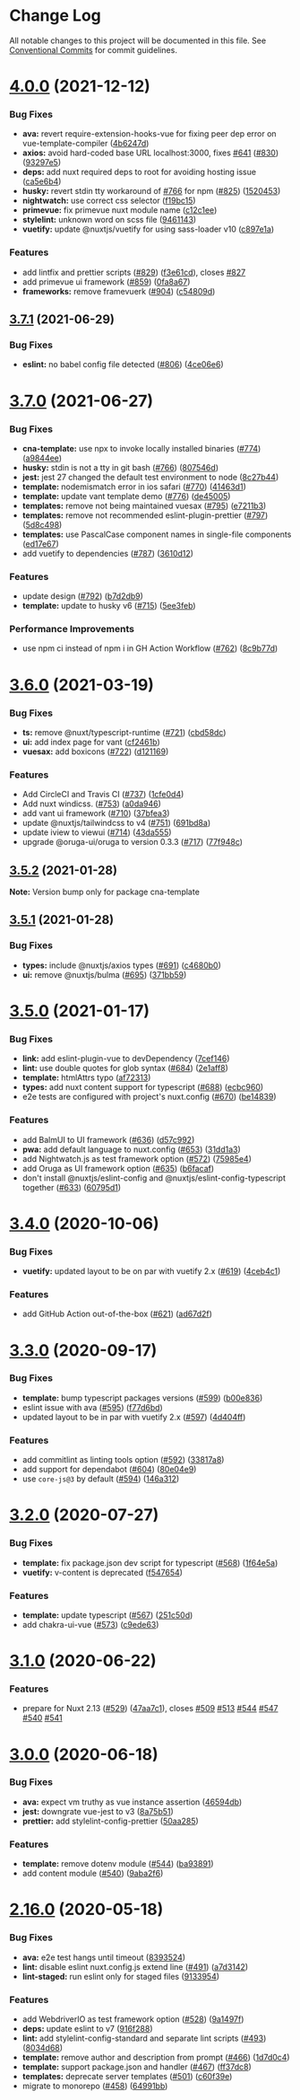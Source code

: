 # Change Log

All notable changes to this project will be documented in this file.
See [Conventional Commits](https://conventionalcommits.org) for commit guidelines.

# [4.0.0](https://github.com/nuxt/create-nuxt-app/compare/v3.7.1...v4.0.0) (2021-12-12)


### Bug Fixes

* **ava:** revert require-extension-hooks-vue for fixing peer dep error on vue-template-compiler ([4b6247d](https://github.com/nuxt/create-nuxt-app/commit/4b6247d3968668dd045757ca1a08a8ff7f8ae5f9))
* **axios:** avoid hard-coded base URL localhost:3000, fixes [#641](https://github.com/nuxt/create-nuxt-app/issues/641) ([#830](https://github.com/nuxt/create-nuxt-app/issues/830)) ([93297e5](https://github.com/nuxt/create-nuxt-app/commit/93297e55a142cebb61c09ac1f7f7f3ca68c5a2da))
* **deps:** add nuxt required deps to root for avoiding hosting issue ([ca5e6b4](https://github.com/nuxt/create-nuxt-app/commit/ca5e6b47db23dc6c4b16a73b98ca1d8d3743b82d))
* **husky:** revert stdin tty workaround of [#766](https://github.com/nuxt/create-nuxt-app/issues/766) for npm ([#825](https://github.com/nuxt/create-nuxt-app/issues/825)) ([1520453](https://github.com/nuxt/create-nuxt-app/commit/152045398e95dc08e5a38f35d4c8ea7ec1cff266))
* **nightwatch:** use correct css selector ([f19bc15](https://github.com/nuxt/create-nuxt-app/commit/f19bc15836a9866f499312b40f54a0d90bb632cc))
* **primevue:** fix primevue nuxt module name ([c12c1ee](https://github.com/nuxt/create-nuxt-app/commit/c12c1eed9f4b5201bc5e785813ae7f1bbada5e3f))
* **stylelint:** unknown word on scss file ([9461143](https://github.com/nuxt/create-nuxt-app/commit/94611434d63fc334260592c2e25b06a1169695f4))
* **vuetify:** update @nuxtjs/vuetify for using sass-loader v10 ([c897e1a](https://github.com/nuxt/create-nuxt-app/commit/c897e1ae60cc646c92749b2ad7c4e5282152609b))


### Features

* add lintfix and prettier scripts ([#829](https://github.com/nuxt/create-nuxt-app/issues/829)) ([f3e61cd](https://github.com/nuxt/create-nuxt-app/commit/f3e61cdad360e8837c66555b763bf4e29076c8a2)), closes [#827](https://github.com/nuxt/create-nuxt-app/issues/827)
* add primevue ui framework ([#859](https://github.com/nuxt/create-nuxt-app/issues/859)) ([0fa8a67](https://github.com/nuxt/create-nuxt-app/commit/0fa8a67317491e0543799b07fdee58c70eef1545))
* **frameworks:** remove framevuerk ([#904](https://github.com/nuxt/create-nuxt-app/issues/904)) ([c54809d](https://github.com/nuxt/create-nuxt-app/commit/c54809d1b0553bc0b942f9393714284df4b911f9))





## [3.7.1](https://github.com/nuxt/create-nuxt-app/compare/v3.7.0...v3.7.1) (2021-06-29)


### Bug Fixes

* **eslint:** no babel config file detected ([#806](https://github.com/nuxt/create-nuxt-app/issues/806)) ([4ce06e6](https://github.com/nuxt/create-nuxt-app/commit/4ce06e62aa666de9071c69d7fd17439669b55c46))





# [3.7.0](https://github.com/nuxt/create-nuxt-app/compare/v3.6.0...v3.7.0) (2021-06-27)


### Bug Fixes

* **cna-template:** use npx to invoke locally installed binaries ([#774](https://github.com/nuxt/create-nuxt-app/issues/774)) ([a9844ee](https://github.com/nuxt/create-nuxt-app/commit/a9844eec09262138f364e03aa4165bf580f6fc8a))
* **husky:** stdin is not a tty in git bash ([#766](https://github.com/nuxt/create-nuxt-app/issues/766)) ([807546d](https://github.com/nuxt/create-nuxt-app/commit/807546d65f107378c15503c5f1585b9131a7e469))
* **jest:** jest 27 changed the default test environment to node ([8c27b44](https://github.com/nuxt/create-nuxt-app/commit/8c27b44ade0b3750cacc3a31f2c8934f6d80f515))
* **template:** nodemismatch error in ios safari ([#770](https://github.com/nuxt/create-nuxt-app/issues/770)) ([41463d1](https://github.com/nuxt/create-nuxt-app/commit/41463d16912e0026ac533cb0b8441cb7a9e5c8b8))
* **template:** update vant template demo ([#776](https://github.com/nuxt/create-nuxt-app/issues/776)) ([de45005](https://github.com/nuxt/create-nuxt-app/commit/de45005e276ce2882b4294dbb3cb40504228cb45))
* **templates:** remove not being maintained vuesax ([#795](https://github.com/nuxt/create-nuxt-app/issues/795)) ([e7211b3](https://github.com/nuxt/create-nuxt-app/commit/e7211b3c1d2a683c2376cfa8f2437555ccf526c7))
* **templates:** remove not recommended eslint-plugin-prettier ([#797](https://github.com/nuxt/create-nuxt-app/issues/797)) ([5d8c498](https://github.com/nuxt/create-nuxt-app/commit/5d8c49878c98cc2842b65fa8edaa201d9d3bc0aa))
* **templates:** use PascalCase component names in single-file components ([ed17e67](https://github.com/nuxt/create-nuxt-app/commit/ed17e67e1499a69f9c6eb364c0df6b64cd5a2a19))
* add vuetify to dependencies ([#787](https://github.com/nuxt/create-nuxt-app/issues/787)) ([3610d12](https://github.com/nuxt/create-nuxt-app/commit/3610d123fb9f2725bf7fd9c15137568159240c6d))


### Features

* update design ([#792](https://github.com/nuxt/create-nuxt-app/issues/792)) ([b7d2db9](https://github.com/nuxt/create-nuxt-app/commit/b7d2db9f10ff2bb1fedbe65800f1ac43cb84fad1))
* **template:** update to husky v6 ([#715](https://github.com/nuxt/create-nuxt-app/issues/715)) ([5ee3feb](https://github.com/nuxt/create-nuxt-app/commit/5ee3feb3dd9ae776f335d835c93ad9f609344a8b))


### Performance Improvements

* use npm ci instead of npm i in GH Action Workflow ([#762](https://github.com/nuxt/create-nuxt-app/issues/762)) ([8c9b77d](https://github.com/nuxt/create-nuxt-app/commit/8c9b77deb7ef64f5a4b7a484c4a9e3ef4d0a3208))





# [3.6.0](https://github.com/nuxt/create-nuxt-app/compare/v3.5.2...v3.6.0) (2021-03-19)


### Bug Fixes

* **ts:** remove @nuxt/typescript-runtime ([#721](https://github.com/nuxt/create-nuxt-app/issues/721)) ([cbd58dc](https://github.com/nuxt/create-nuxt-app/commit/cbd58dc3242c90668f771d9d68bc5e48606a4274))
* **ui:** add index page for vant ([cf2461b](https://github.com/nuxt/create-nuxt-app/commit/cf2461b5159c5cf4accfd90d01ffa2d89b5830fc))
* **vuesax:** add boxicons ([#722](https://github.com/nuxt/create-nuxt-app/issues/722)) ([d121169](https://github.com/nuxt/create-nuxt-app/commit/d12116967a7bed3d96d4543bdd56561c4126e72c))


### Features

* Add CircleCI and Travis CI ([#737](https://github.com/nuxt/create-nuxt-app/issues/737)) ([1cfe0d4](https://github.com/nuxt/create-nuxt-app/commit/1cfe0d4b161593db986995bb2e677700ac83f457))
* Add nuxt windicss. ([#753](https://github.com/nuxt/create-nuxt-app/issues/753)) ([a0da946](https://github.com/nuxt/create-nuxt-app/commit/a0da9468f0f95b4577e1dbbc7bb303396d99c1b8))
* add vant ui framework ([#710](https://github.com/nuxt/create-nuxt-app/issues/710)) ([37bfea3](https://github.com/nuxt/create-nuxt-app/commit/37bfea3a7f16e2e92941053b8bff40e5ed414abf))
* update @nuxtjs/tailwindcss to v4 ([#751](https://github.com/nuxt/create-nuxt-app/issues/751)) ([691bd8a](https://github.com/nuxt/create-nuxt-app/commit/691bd8a1d2cbcc3807c7b2acb19f7369216bd579))
* update iview to viewui ([#714](https://github.com/nuxt/create-nuxt-app/issues/714)) ([43da555](https://github.com/nuxt/create-nuxt-app/commit/43da55582dc87bb1a1f80747b70181bc6f5fb174))
* upgrade @oruga-ui/oruga to version 0.3.3 ([#717](https://github.com/nuxt/create-nuxt-app/issues/717)) ([77f948c](https://github.com/nuxt/create-nuxt-app/commit/77f948cca6e3eab3c16e7ed8ed8b1539a726fb27))





## [3.5.2](https://github.com/nuxt/create-nuxt-app/compare/v3.5.1...v3.5.2) (2021-01-28)

**Note:** Version bump only for package cna-template





## [3.5.1](https://github.com/nuxt/create-nuxt-app/compare/v3.5.0...v3.5.1) (2021-01-28)


### Bug Fixes

* **types:** include @nuxtjs/axios types ([#691](https://github.com/nuxt/create-nuxt-app/issues/691)) ([c4680b0](https://github.com/nuxt/create-nuxt-app/commit/c4680b0018edefdd5de0a771858faa83c7d43b37))
* **ui:** remove @nuxtjs/bulma ([#695](https://github.com/nuxt/create-nuxt-app/issues/695)) ([371bb59](https://github.com/nuxt/create-nuxt-app/commit/371bb5999acaf68bf29acc994ded130bd6c0c9ce))





# [3.5.0](https://github.com/nuxt/create-nuxt-app/compare/v3.4.0...v3.5.0) (2021-01-17)


### Bug Fixes

* **link:** add eslint-plugin-vue to devDependency ([7cef146](https://github.com/nuxt/create-nuxt-app/commit/7cef1461933464294857ebad31ea0574d2f23e29))
* **lint:** use double quotes for glob syntax ([#684](https://github.com/nuxt/create-nuxt-app/issues/684)) ([2e1aff8](https://github.com/nuxt/create-nuxt-app/commit/2e1aff819eac10e7a18588917b06ec5bc611e968))
* **template:** htmlAttrs typo ([af72313](https://github.com/nuxt/create-nuxt-app/commit/af723137760844299545209973cc237191aba2a8))
* **types:** add nuxt content support for typescript ([#688](https://github.com/nuxt/create-nuxt-app/issues/688)) ([ecbc960](https://github.com/nuxt/create-nuxt-app/commit/ecbc9607126bc11e82850a959ac463a61694bda4))
* e2e tests are configured with project's nuxt.config ([#670](https://github.com/nuxt/create-nuxt-app/issues/670)) ([be14839](https://github.com/nuxt/create-nuxt-app/commit/be14839914ccb3b15b5f9ad7a68d8784fd9d8327))


### Features

* add BalmUI to UI framework ([#636](https://github.com/nuxt/create-nuxt-app/issues/636)) ([d57c992](https://github.com/nuxt/create-nuxt-app/commit/d57c992b966f2ff0c70cfbfb2eac95c5a4ed65d9))
* **pwa:** add default language to nuxt.config ([#653](https://github.com/nuxt/create-nuxt-app/issues/653)) ([31dd1a3](https://github.com/nuxt/create-nuxt-app/commit/31dd1a39bb134738a04de93961e6dea16807ef8f))
* add Nightwatch.js as test framework option ([#572](https://github.com/nuxt/create-nuxt-app/issues/572)) ([75985e4](https://github.com/nuxt/create-nuxt-app/commit/75985e47a841fe8898f6f17b265fe6566984db8e))
* add Oruga as UI framework option ([#635](https://github.com/nuxt/create-nuxt-app/issues/635)) ([b6facaf](https://github.com/nuxt/create-nuxt-app/commit/b6facaf6383c30699879f7b5e4e2433bf22adfa7))
* don't install @nuxtjs/eslint-config and @nuxtjs/eslint-config-typescript together ([#633](https://github.com/nuxt/create-nuxt-app/issues/633)) ([60795d1](https://github.com/nuxt/create-nuxt-app/commit/60795d152992b68cd833530068b4549e132ecc19))





# [3.4.0](https://github.com/nuxt/create-nuxt-app/compare/v3.3.0...v3.4.0) (2020-10-06)


### Bug Fixes

* **vuetify:** updated layout to be on par with vuetify 2.x ([#619](https://github.com/nuxt/create-nuxt-app/issues/619)) ([4ceb4c1](https://github.com/nuxt/create-nuxt-app/commit/4ceb4c176d9a829d67485e1a099001f7b743ea60))


### Features

* add GitHub Action out-of-the-box ([#621](https://github.com/nuxt/create-nuxt-app/issues/621)) ([ad67d2f](https://github.com/nuxt/create-nuxt-app/commit/ad67d2f4dbd01a08be7d01056e626d26c03e0951))





# [3.3.0](https://github.com/nuxt/create-nuxt-app/compare/v3.2.0...v3.3.0) (2020-09-17)


### Bug Fixes

* **template:** bump typescript packages versions ([#599](https://github.com/nuxt/create-nuxt-app/issues/599)) ([b00e836](https://github.com/nuxt/create-nuxt-app/commit/b00e836b43cd8f0d7cb459be59c227efc3503cd3))
* eslint issue with ava ([#595](https://github.com/nuxt/create-nuxt-app/issues/595)) ([f77d6bd](https://github.com/nuxt/create-nuxt-app/commit/f77d6bd4d361644fc4d4006ecff87f5d7cc93a56))
* updated layout to be in par with vuetify 2.x ([#597](https://github.com/nuxt/create-nuxt-app/issues/597)) ([4d404ff](https://github.com/nuxt/create-nuxt-app/commit/4d404ff6bb1f9e0c0017a2e83b52ab8f68bf4051))


### Features

* add commitlint as linting tools option ([#592](https://github.com/nuxt/create-nuxt-app/issues/592)) ([33817a8](https://github.com/nuxt/create-nuxt-app/commit/33817a8bfcc4162e32030de4232defd1f99b0c33))
* add support for dependabot ([#604](https://github.com/nuxt/create-nuxt-app/issues/604)) ([80e04e9](https://github.com/nuxt/create-nuxt-app/commit/80e04e9644ea26b2b7243d3cdb5ee968bb57c511))
* use `core-js@3` by default ([#594](https://github.com/nuxt/create-nuxt-app/issues/594)) ([146a312](https://github.com/nuxt/create-nuxt-app/commit/146a3122a20dd235608a1f513ec3e83ecae1aa40))





# [3.2.0](https://github.com/nuxt/create-nuxt-app/compare/v3.1.0...v3.2.0) (2020-07-27)


### Bug Fixes

* **template:** fix package.json dev script for typescript ([#568](https://github.com/nuxt/create-nuxt-app/issues/568)) ([1f64e5a](https://github.com/nuxt/create-nuxt-app/commit/1f64e5afbb973422a34c7a64252cea9a3411664c))
* **vuetify:** v-content is deprecated ([f547654](https://github.com/nuxt/create-nuxt-app/commit/f547654c4b478a2c59aa1ed49867da9251202a9a))


### Features

* **template:** update typescript ([#567](https://github.com/nuxt/create-nuxt-app/issues/567)) ([251c50d](https://github.com/nuxt/create-nuxt-app/commit/251c50d7589dd2568252ebedefebda9779eca33f))
* add chakra-ui-vue ([#573](https://github.com/nuxt/create-nuxt-app/issues/573)) ([c9ede63](https://github.com/nuxt/create-nuxt-app/commit/c9ede63abdad60462fd3280fbd211a857e8fe1e8))





# [3.1.0](https://github.com/nuxt-community/create-nuxt-app/compare/v3.0.0...v3.1.0) (2020-06-22)


### Features

* prepare for Nuxt 2.13 ([#529](https://github.com/nuxt-community/create-nuxt-app/issues/529)) ([47aa7c1](https://github.com/nuxt-community/create-nuxt-app/commit/47aa7c1eaf743118bb0b0d8fca78ed58bfe30b05)), closes [#509](https://github.com/nuxt-community/create-nuxt-app/issues/509) [#513](https://github.com/nuxt-community/create-nuxt-app/issues/513) [#544](https://github.com/nuxt-community/create-nuxt-app/issues/544) [#547](https://github.com/nuxt-community/create-nuxt-app/issues/547) [#540](https://github.com/nuxt-community/create-nuxt-app/issues/540) [#541](https://github.com/nuxt-community/create-nuxt-app/issues/541)





# [3.0.0](https://github.com/nuxt/create-nuxt-app/compare/v2.16.0...v3.0.0) (2020-06-18)


### Bug Fixes

* **ava:** expect vm truthy as vue instance assertion ([46594db](https://github.com/nuxt/create-nuxt-app/commit/46594dbb35eefe4684adb3eb1a3f6b647d7c9850))
* **jest:** downgrate vue-jest to v3 ([8a75b51](https://github.com/nuxt/create-nuxt-app/commit/8a75b51986ff7aa5dd4fb4135b5991b723594f89))
* **prettier:** add stylelint-config-prettier ([50aa285](https://github.com/nuxt/create-nuxt-app/commit/50aa2851f80fc177add7185d485758dceca29d7d))


### Features

* **template:** remove dotenv module ([#544](https://github.com/nuxt/create-nuxt-app/issues/544)) ([ba93891](https://github.com/nuxt/create-nuxt-app/commit/ba938913bab21a96f29678c91897a6294003f32d))
* add content module ([#540](https://github.com/nuxt/create-nuxt-app/issues/540)) ([9aba2f6](https://github.com/nuxt/create-nuxt-app/commit/9aba2f692e716e7e0e027cca447fa2c260df2a40))





# [2.16.0](https://github.com/nuxt-community/create-nuxt-app/compare/v2.15.0...v2.16.0) (2020-05-18)


### Bug Fixes

* **ava:** e2e test hangs until timeout ([8393524](https://github.com/nuxt-community/create-nuxt-app/commit/8393524cd99db4847c339fac5e594419cba7f6bb))
* **lint:** disable eslint nuxt.config.js extend line ([#491](https://github.com/nuxt-community/create-nuxt-app/issues/491)) ([a7d3142](https://github.com/nuxt-community/create-nuxt-app/commit/a7d3142b8374338aa8e0a9aabe77fc030f4b1b93))
* **lint-staged:** run eslint only for staged files ([9133954](https://github.com/nuxt-community/create-nuxt-app/commit/91339542f6cb249e3ef3abe2445227a15d58480d))


### Features

* add WebdriverIO as test framework option ([#528](https://github.com/nuxt-community/create-nuxt-app/issues/528)) ([9a1497f](https://github.com/nuxt-community/create-nuxt-app/commit/9a1497f04e446a3b91b3eed1fef6273ad717b2f0))
* **deps:** update eslint to v7 ([916f288](https://github.com/nuxt-community/create-nuxt-app/commit/916f2887052d97272ed25c5f339a21286520e95b))
* **lint:** add stylelint-config-standard and separate lint scripts ([#493](https://github.com/nuxt-community/create-nuxt-app/issues/493)) ([8034d68](https://github.com/nuxt-community/create-nuxt-app/commit/8034d68109231b62e134f1fa06eb1ae72f9fd8ed))
* **template:** remove author and description from prompt ([#466](https://github.com/nuxt-community/create-nuxt-app/issues/466)) ([1d7d0c4](https://github.com/nuxt-community/create-nuxt-app/commit/1d7d0c4cdfdf8d2a04fd7afb12937bb3fcf61472))
* **template:** support package.json and handler ([#467](https://github.com/nuxt-community/create-nuxt-app/issues/467)) ([ff37dc8](https://github.com/nuxt-community/create-nuxt-app/commit/ff37dc85672f55b2441ef6612b5917ca0b32b4f5))
* **templates:** deprecate server templates ([#501](https://github.com/nuxt-community/create-nuxt-app/issues/501)) ([c60f39e](https://github.com/nuxt-community/create-nuxt-app/commit/c60f39e9fee49bcd4306217ec732b45d9d706c27))
* migrate to monorepo ([#458](https://github.com/nuxt-community/create-nuxt-app/issues/458)) ([64991bb](https://github.com/nuxt-community/create-nuxt-app/commit/64991bba05b208e5078c8101c5adac55f2100ff2))
